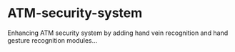 # ATM-security-system

Enhancing ATM security system by adding hand vein recognition and hand gesture recognition modules...
